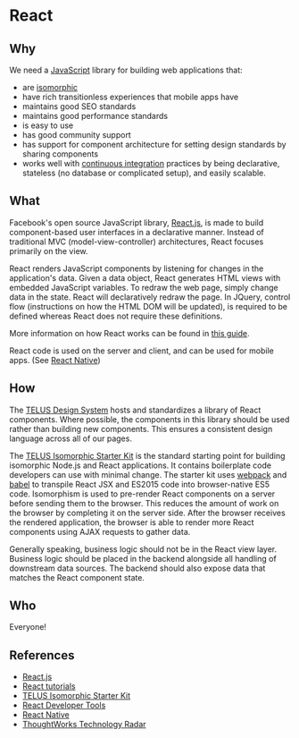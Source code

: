 # React

## Why

We need a [JavaScript](javascript.md) library for building web applications that:
  - are [isomorphic](isomorphic.md)
  - have rich transitionless experiences that mobile apps have
  - maintains good SEO standards
  - maintains good performance standards
  - is easy to use
  - has good community support
  - has support for component architecture for setting design standards by sharing components
  - works well with [continuous integration](../process/continuous-integration.md) practices by being declarative, stateless (no database or complicated setup), and easily scalable.

## What

Facebook's open source JavaScript library, [React.js](https://facebook.github.io/react/), is made to build component-based user interfaces in a declarative manner. Instead of traditional MVC (model-view-controller) architectures, React focuses primarily on the view.

React renders JavaScript components by listening for changes in the application's data. Given a data object, React generates HTML views with embedded JavaScript variables. To redraw the web page, simply change data in the state. React will declaratively redraw the page. In JQuery, control flow (instructions on how the HTML DOM will be updated), is required to be defined whereas React does not require these definitions.

More information on how React works can be found in [this guide](https://reactjs.org/docs/hello-world.html).

React code is used on the server and client, and can be used for mobile apps. (See [React Native](https://facebook.github.io/react-native/))

## How

The [TELUS Design System](http://tds.telus.com/) hosts and standardizes a library of React components. Where possible, the components in this library should be used rather than building new components. This ensures a consistent design language across all of our pages.

The [TELUS Isomorphic Starter Kit](https://github.com/telusdigital/telus-isomorphic-starter-kit) is the standard starting point for building isomorphic Node.js and React applications. It contains boilerplate code developers can use with minimal change. The starter kit uses [webpack](webpack.md) and [babel](babel.md) to transpile React JSX and ES2015 code into browser-native ES5 code. Isomorphism is used to pre-render React components on a server before sending them to the browser. This reduces the amount of work on the browser by completing it on the server side. After the browser receives the rendered application, the browser is able to render more React components using AJAX requests to gather data.

Generally speaking, business logic should not be in the React view layer. Business logic should be placed in the backend alongside all handling of downstream data sources. The backend should also expose data that matches the React component state.

## Who

Everyone!

## References

- [React.js](https://facebook.github.io/react/)
- [React tutorials](https://egghead.io/technologies/react)
- [TELUS Isomorphic Starter Kit](https://github.com/telusdigital/telus-isomorphic-starter-kit)
- [React Developer Tools](https://github.com/facebook/react-devtools)
- [React Native](https://facebook.github.io/react-native/)
- [ThoughtWorks Technology Radar](https://www.thoughtworks.com/radar/languages-and-frameworks/react-js)
